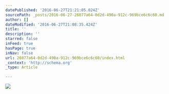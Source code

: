 ```yaml
---
datePublished: '2016-06-27T21:21:05.024Z'
sourcePath: _posts/2016-06-27-26077a64-0d2d-490a-912c-969bce6c6c60.md
author: []
dateModified: '2016-06-27T21:08:35.424Z'
title: ''
description: ''
starred: false
inFeed: true
hasPage: true
inNav: false
url: 26077a64-0d2d-490a-912c-969bce6c6c60/index.html
_context: 'http://schema.org'
_type: Article

---
```

![](https://the-grid-user-content.s3-us-west-2.amazonaws.com/f46c04a4-157f-40e8-b086-0def7277a8c0.jpg)